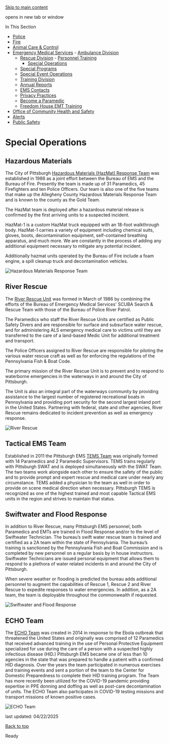 [Skip to main content](https://www.pittsburghpa.gov/Safety/Emergency-Medical-Services/Rescue-Division/Special-Operations#main-content)

opens in new tab or window

In This Section

- [Police](https://www.pittsburghpa.gov/Safety/Police)
- [Fire](https://www.pittsburghpa.gov/Safety/Fire)
- [Animal Care & Control](https://www.pittsburghpa.gov/Safety/Animal-Care-Control)
- [Emergency Medical Services](https://www.pittsburghpa.gov/Safety/Emergency-Medical-Services)  - [Ambulance Division](https://www.pittsburghpa.gov/Safety/Emergency-Medical-Services/Ambulance-Division)
  - [Rescue Division](https://www.pittsburghpa.gov/Safety/Emergency-Medical-Services/Rescue-Division)    - [Personnel Training](https://www.pittsburghpa.gov/Safety/Emergency-Medical-Services/Rescue-Division/Personnel-Training)
    - [Special Operations](https://www.pittsburghpa.gov/Safety/Emergency-Medical-Services/Rescue-Division/Special-Operations)
  - [Special Programs](https://www.pittsburghpa.gov/Safety/Emergency-Medical-Services/Special-Programs)
  - [Special Event Operations](https://www.pittsburghpa.gov/Safety/Emergency-Medical-Services/Special-Event-Operations)
  - [Training Division](https://www.pittsburghpa.gov/Safety/Emergency-Medical-Services/Training-Division)
  - [Annual Reports](https://www.pittsburghpa.gov/Safety/Emergency-Medical-Services/Annual-Reports)
  - [EMS Contacts](https://www.pittsburghpa.gov/Safety/Emergency-Medical-Services/EMS-Contacts)
  - [Privacy Practices](https://www.pittsburghpa.gov/Safety/Emergency-Medical-Services/Privacy-Practices)
  - [Become a Paramedic](https://www.pittsburghpa.gov/Safety/Emergency-Medical-Services/Become-a-Paramedic)
  - [Freedom House EMT Training](https://www.pittsburghpa.gov/Safety/Emergency-Medical-Services/Freedom-House-EMT-Training)
- [Office of Community Health and Safety](https://www.pittsburghpa.gov/Safety/Office-of-Community-Health-and-Safety)
- [Alerts](https://www.pittsburghpa.gov/Safety/Alerts)
- [Public Safety](https://www.pittsburghpa.gov/Safety/Public-Safety)

# Special Operations

## Hazardous Materials

The City of Pittsburgh [Hazardous Materials (HazMat) Response Team](https://www.pittsburghpa.gov/Safety/Emergency-Medical-Services/Rescue-Division/Special-Operations/Hazardous-Materials) was established in 1986 as a joint effort between the Bureau of EMS and the Bureau of Fire. Presently the team is made up of 31 Paramedics, 45 Firefighters and ten Police Officers. Our team is also one of the five teams that make up the Allegheny County Hazardous Materials Response Team and is known to the county as the Gold Team.

The HazMat team is deployed after a hazardous material release is confirmed by the first arriving units to a suspected incident.

HazMat-1 is a custom HazMat truck equipped with an 18-foot walkthrough body. HazMat-1 carries a variety of equipment including chemical suits, gloves, boots, decontamination equipment, self-contained breathing apparatus, and much more. We are constantly in the process of adding any additional equipment necessary to mitigate any potential incident.

Additionally hazmat units operated by the Bureau of Fire include a foam engine, a spill cleanup truck and decontamination vehicles.

![Hazardous Materials Response Team](https://www.pittsburghpa.gov/files/assets/city/v/1/public-safety/images/ems-spec-ops/24565_hazmat_image_final.jpg?w=400&h=281)

## River Rescue

The [River Rescue Unit](https://www.pittsburghpa.gov/Safety/Emergency-Medical-Services/Rescue-Division/Special-Operations/River-Rescue) was formed in March of 1986 by combining the efforts of the Bureau of Emergency Medical Services' SCUBA Search & Rescue Team with those of the Bureau of Police River Patrol.

The Paramedics who staff the River Rescue Units are certified as Public Safety Divers and are responsible for surface and subsurface water rescue, and for administering ALS emergency medical care to victims until they are transferred to the care of a land-based Medic Unit for additional treatment and transport.

The Police Officers assigned to River Rescue are responsible for piloting the various water rescue craft as well as for enforcing the regulations of the Pennsylvania Fish & Boat Code.

The primary mission of the River Rescue Unit is to prevent and to respond to waterborne emergencies in the waterways in and around the City of Pittsburgh.

The Unit is also an integral part of the waterways community by providing assistance to the largest number of registered recreational boats in Pennsylvania and providing port security for the second largest inland port in the United States. Partnering with federal, state and other agencies, River Rescue remains dedicated to incident prevention as well as emergency response.

![River Rescue](https://www.pittsburghpa.gov/files/assets/city/v/1/public-safety/images/ems-spec-ops/22024_new_river_rescue_boat.jpg?w=400&h=300)

## Tactical EMS Team

Established in 2011 the Pittsburgh EMS [TEMS Team](https://www.pittsburghpa.gov/Safety/Emergency-Medical-Services/Rescue-Division/Special-Operations/Tactical-EMS-Team) was originally formed with 14 Paramedics and 2 Paramedic Supervisors. TEMS trains regularly with Pittsburgh SWAT and is deployed simultaneously with the SWAT Team. The two teams work alongside each other to ensure the safety of the public and to provide prompt and expert rescue and medical care under nearly any circumstance. TEMS added a physician to the team as well in order to provide on scene medical direction when necessary. Pittsburgh TEMS is recognized as one of the highest trained and most capable Tactical EMS units in the region and strives to maintain that status.

## Swiftwater and Flood Response

In addition to River Rescue, many Pittsburgh EMS personnel, both Paramedics and EMTs are trained in Flood Response and/or to the level of Swiftwater Technician. The bureau’s swift water rescue team is trained and certified as a 2A team within the state of Pennsylvania. The bureau’s training is sanctioned by the Pennsylvania Fish and Boat Commission and is completed by new personnel on a regular basis by in house instructors. Swiftwater Technicians are issued personal equipment that allows them to respond to a plethora of water related incidents in and around the City of Pittsburgh.

When severe weather or flooding is predicted the bureau adds additional personnel to augment the capabilities of Rescue 1, Rescue 2 and River Rescue to expedite responses to water emergencies. In addition, as a 2A team, the team is deployable throughout the commonwealth if requested.

![Swiftwater and Flood Response](https://www.pittsburghpa.gov/files/assets/city/v/1/public-safety/images/ems-spec-ops/24566_swiftwater_image_final.jpg?w=400&h=267)

## ECHO Team

The [ECHO Team](https://www.pittsburghpa.gov/Safety/Emergency-Medical-Services/Rescue-Division/Special-Operations/ECHO-Team) was created in 2014 in response to the Ebola outbreak that threatened the United States and originally was comprised of 12 Paramedics that received advanced training in the use of Personal Protective Equipment specialized for use during the care of a person with a suspected highly infectious disease (HID.) Pittsburgh EMS became one of less than 10 agencies in the state that was prepared to handle a patient with a confirmed HID diagnosis. Over the years the team participated in numerous exercises and training events and sent a portion of the team to the Center for Domestic Preparedness to complete their HID training program. The Team has more recently been utilized for the COVID-19 pandemic providing expertise in PPE donning and doffing as well as post-care decontamination of units. The ECHO Team also participates in COVID-19 testing missions and transport missions of known positive cases.

![ECHO Team](https://www.pittsburghpa.gov/files/assets/city/v/1/public-safety/images/ems-spec-ops/24567_echo_image_2_final.jpg?w=400&h=251)

last updated: 04/22/2025

[Back to top](https://www.pittsburghpa.gov/Safety/Emergency-Medical-Services/Rescue-Division/Special-Operations#body-top)

Ready
